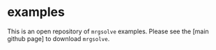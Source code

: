 # examples
This is an open repository of `mrgsolve` examples.  Please see the [main github page] to download `mrgsolve`.  



